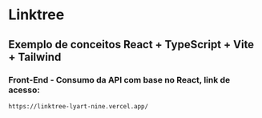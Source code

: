 # Linktree

## Exemplo de conceitos React + TypeScript + Vite + Tailwind

### Front-End - Consumo da API com base no React, link de acesso:

```
https://linktree-lyart-nine.vercel.app/
```
